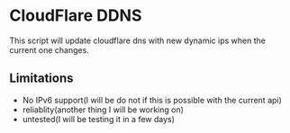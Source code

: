# CloudFlare DDNS

This script will update cloudflare dns with new dynamic ips when the current one changes.

## Limitations

- No IPv6 support(I will be do not if this is possible with the current api)
- reliablity(another thing I will be working on)
- untested(I will be testing it in a few days)
